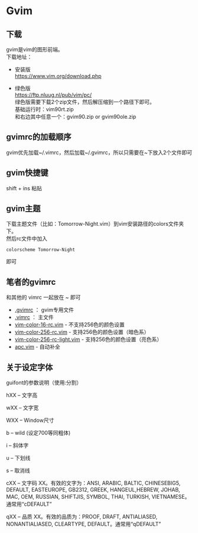 # Gvim

## 下载
gvim是vim的图形前端。  
下载地址：
* 安装版  
https://www.vim.org/download.php

* 绿色版  
https://ftp.nluug.nl/pub/vim/pc/  
绿色版需要下载2个zip文件，然后解压缩到一个路径下即可。  
基础运行时：vim90rt.zip  
和右边其中任意一个：gvim90.zip or gvim90ole.zip


## gvimrc的加载顺序
gvim优先加载\~/.vimrc，然后加载\~/.gvimrc，所以只需要在~下放入2个文件即可

## gvim快捷键
shift + ins     粘贴

## gvim主题
下载主题文件（比如：Tomorrow-Night.vim）到vim安装路径的colors文件夹下。  
然后rc文件中加入
```
colorscheme Tomorrow-Night
```
即可

## 笔者的gvimrc
和其他的 vimrc 一起放在 \~ 即可
* [.gvimrc](.gvimrc) ： gvim专用文件
* [.vimrc](.vimrc) ： 主文件
* [vim-color-16-rc.vim](vim-color-16-rc.vim) - 不支持256色的颜色设置
* [vim-color-256-rc.vim](vim-color-256-rc.vim) - 支持256色的颜色设置（暗色系）
* [vim-color-256-rc-light.vim](vim-color-256-rc-light.vim) - 支持256色的颜色设置（亮色系）
* [apc.vim](apc.vim) - 自动补全

## 关于设定字体
guifont的参数说明（使用:分割）  

hXX – 文字高  

wXX – 文字宽  

WXX – Window尺寸  

b   – wild (设定700等同粗体)  

i   – 斜体字  

u   – 下划线  

s   – 取消线  

cXX – 文字码 XX。有效的文字为：ANSI, ARABIC, BALTIC, CHINESEBIG5, DEFAULT, EASTEUROPE, GB2312, GREEK, HANGEUL,HEBREW, JOHAB, MAC, OEM, RUSSIAN, SHIFTJIS, SYMBOL, THAI, TURKISH, VIETNAMESE。通常用“cDEFAULT”  

qXX – 品质 XX。有效的品质为：PROOF, DRAFT, ANTIALIASED, NONANTIALIASED, CLEARTYPE, DEFAULT。通常用“qDEFAULT”
